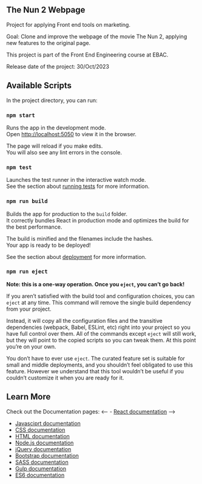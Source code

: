 ## The Nun 2 Webpage

Project for applying Front end tools on marketing.

Goal: Clone and improve the webpage of the movie The Nun 2, applying new features to the original page.

This project is part of the Front End Engineering course at EBAC. 

Release date of the project: 30/Oct/2023

## Available Scripts

In the project directory, you can run:

### `npm start`

Runs the app in the development mode.\
Open [http://localhost:5050](http://localhost:5050) to view it in the browser.

The page will reload if you make edits.\
You will also see any lint errors in the console.

### `npm test`

Launches the test runner in the interactive watch mode.\
See the section about [running tests](https://facebook.github.io/create-react-app/docs/running-tests) for more information.

### `npm run build`

Builds the app for production to the `build` folder.\
It correctly bundles React in production mode and optimizes the build for the best performance.

The build is minified and the filenames include the hashes.\
Your app is ready to be deployed!

See the section about [deployment](https://facebook.github.io/create-react-app/docs/deployment) for more information.

### `npm run eject`

**Note: this is a one-way operation. Once you `eject`, you can’t go back!**

If you aren’t satisfied with the build tool and configuration choices, you can `eject` at any time. This command will remove the single build dependency from your project.

Instead, it will copy all the configuration files and the transitive dependencies (webpack, Babel, ESLint, etc) right into your project so you have full control over them. All of the commands except `eject` will still work, but they will point to the copied scripts so you can tweak them. At this point you’re on your own.

You don’t have to ever use `eject`. The curated feature set is suitable for small and middle deployments, and you shouldn’t feel obligated to use this feature. However we understand that this tool wouldn’t be useful if you couldn’t customize it when you are ready for it.

## Learn More

Check out the Documentation pages:
<-- - [React documentation](https://reactjs.org/) -->
- [Javasciprt documentation](https://devdocs.io/javascript/)
- [CSS documentation](https://devdocs.io/css/)
- [HTML documentation](https://developer.mozilla.org/en-US/docs/Web/HTML)
- [Node.js documentation](https://nodejs.org/docs/latest/api/)
- [jQuery documentation](https://api.jquery.com/)
- [Bootstrap documentation](https://getbootstrap.com/docs/4.1/getting-started/introduction/)
- [SASS documentation](https://sass-lang.com/documentation/)
- [Gulp documentation](https://gulpjs.com/docs/en/getting-started/quick-start)
- [ES6 documentation](http://es6-features.org/#Constants)
